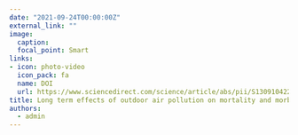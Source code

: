 ```yaml
---
date: "2021-09-24T00:00:00Z"
external_link: ""
image:
  caption: 
  focal_point: Smart
links:
- icon: photo-video
  icon_pack: fa
  name: DOI
  url: https://www.sciencedirect.com/science/article/abs/pii/S1309104220303044?via%3Dihub
title: Long term effects of outdoor air pollution on mortality and morbidity prediction using nonlinear autoregressive and artificial neural networks models
authors: 
  - admin
---
```

